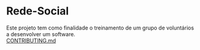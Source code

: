 # Rede-Social
Este projeto tem como finalidade o treinamento de um grupo de voluntários a desenvolver um software.  
[CONTRIBUTING.md](https://github.com/GrupoDeEstudosOpenSource/Rede-Social/blob/master/CONTRIBUTING.md)

